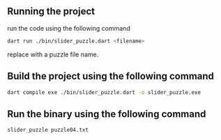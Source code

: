 ## Running the project

run the code using the following command

```bash
dart run ./bin/slider_puzzle.dart <filename>
```

replace <filename> with a puzzle file name.

## Build the project using the following command

```bash
dart compile exe ./bin/slider_puzzle.dart -o slider_puzzle.exe
```

## Run the binary using the following command

```bash
slider_puzzle puzzle04.txt
```
